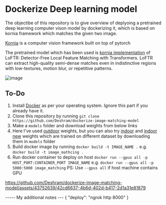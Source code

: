 # Dockerize Deep learning model

The objectibe of this repository is to give overview of deplyoing a pretrained deep learning computer vison model by dockerizing it, which is based on kornia framework which matches the given two image. 

[Kornia](https://kornia.readthedocs.io/en/latest/) is a computer vision framework built on top of pytorch 

The pretrained model which has been used is [kornia implementation](https://kornia.readthedocs.io/en/latest/applications/image_matching.html) of LoFTR: Detector-Free Local Feature Matching with Transformers. LoFTR can extract high-quality semi-dense matches even in indistinctive regions with low-textures, motion blur, or repetitive patterns. 

![image](./demo/images/output.jpg)

## To-Do
1. Install [Docker](https://docs.docker.com/engine/install/) as per your operating system. Ignore this part if you already have it.
2. Clone this repository by running ```git clone https://github.com/Deshram/dockerize-image-matching-model```
3. Make a ```models``` folder and download weights from below links
4. Here I've used [outdoor](http://cmp.felk.cvut.cz/~mishkdmy/models/loftr_outdoor.ckpt) weights, but you can also try [indoor](http://cmp.felk.cvut.cz/~mishkdmy/models/loftr_indoor.ckpt) and [indoor new](http://cmp.felk.cvut.cz/~mishkdmy/models/loftr_indoor_ds_new.ckpt) weights which are trained on different dataset by downloading them in ```models``` folder 
5. Build docker image by running ```docker build -t IMAGE_NAME .``` e.g. ```docker build -t image_mathcing .```
6. Run docker container to deploy on host ```docker run --gpus all -p HOST_PORT:CONTAINER_PORT IMAGE_NAME``` e.g. ```docker run --gpus all -p 5000:5000 image_matching```
PS: Use ```--gpus all``` if host machine contains GPU 



https://github.com/Deshram/dockerize-image-matching-model/assets/43752639/42cd6637-4b6d-402d-b417-2d1a31e81879



----- My additional notes ---
{
  "deploy": "ngrok http 8000"
}